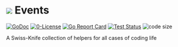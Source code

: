 # ![](https://fonts.gstatic.com/s/i/materialicons/bookmarks/v4/24px.svg) Events
[![GoDoc](https://godoc.org/github.com/codemodify/systemkit-logging?status.svg)](https://godoc.org/github.com/codemodify/systemkit-logging)
[![0-License](https://img.shields.io/badge/license-0--license-brightgreen)](https://github.com/codemodify/TheFreeLicense)
[![Go Report Card](https://goreportcard.com/badge/github.com/codemodify/systemkit-logging)](https://goreportcard.com/report/github.com/codemodify/systemkit-logging)
[![Test Status](https://github.com/danawoodman/systemservice/workflows/Test/badge.svg)](https://github.com/danawoodman/systemservice/actions)
![code size](https://img.shields.io/github/languages/code-size/codemodify/SystemKit?style=flat-square)

A Swiss-Knife collection of helpers for all cases of coding life
